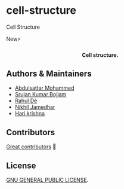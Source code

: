 # cell-structure
Cell Structure

New:zap:

<h4 align="center">Cell structure. </h4>

## Authors & Maintainers
- [Abdulsattar Mohammed](https://github.com/abdulsattar)
- [Srujan Kumar Bojjam](https://github.com/srujankumar)
- [Rahul Dé](https://github.com/lispyclouds)
- [Nikhil Jamedhar](https://github.com/nikhiljamedhar)
- [Hari krishna](https://github.com/harikrishnakanchi)

## Contributors
[Great contributors](https://github.com/balaswecha/cell-structure/graphs/contributors) :tada:

## License

[GNU GENERAL PUBLIC LICENSE](./LICENSE).

